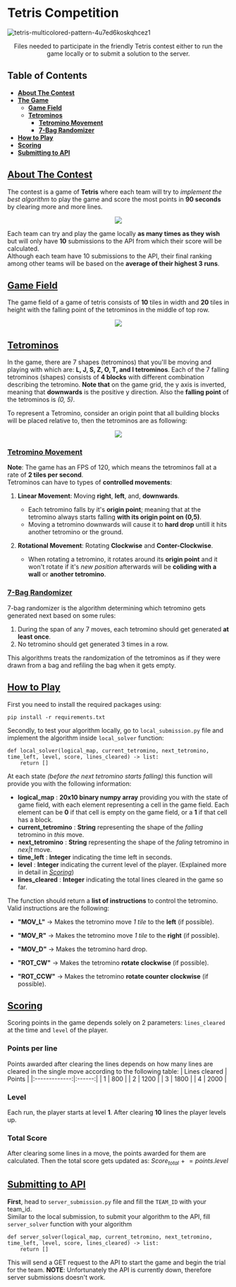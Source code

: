 # __Tetris Competition__
![tetris-multicolored-pattern-4u7ed6koskqhcez1](https://user-images.githubusercontent.com/77892920/236696126-7109c136-e7a8-491e-aa3f-3e95ac2f6bf4.jpg)<br>
<p align= "center">Files needed to participate in the friendly Tetris contest either to run the game locally or to submit a solution to the server.</p>

## __Table of Contents__
* __[About The Contest](#about-the-contest)__
* __[The Game](#the-game)__
  - __[Game Field](#game-field)__
  - __[Tetrominos](#tetrominos)__
    + __[Tetromino Movement](#tetromino-movement)__
    + __[7-Bag Randomizer](#7-bag-randomizer)__
* __[How to Play](#how-to-play)__
* __[Scoring](#scoring)__
* __[Submitting to API](#submitting-to-api)__
## __[About The Contest](#about-the-contest)__
The contest is a game of **Tetris** where each team will try to *implement the best algorithm* to play the game and score the most points in **90 seconds** by clearing more and more lines.

<p align=center> <img src="https://user-images.githubusercontent.com/77892920/236681580-946a45b8-54d2-49a9-80f6-5d39b1529ad3.png"> </p>

Each team can try and play the game locally **as many times as they wish** but will only have **10** submissions to the API from which their score will be calculated.<br>
Although each team have 10 submissions to the API, their final ranking among other teams will be based on the **average of their highest 3 runs**.
## [Game Field](#game-field)
The game field of a game of tetris consists of **10** tiles in width and **20** tiles in height with the falling point of the tetrominos in the middle of top row.

<p align= "center"><img src = "https://user-images.githubusercontent.com/77892920/236684174-62a63fc2-083f-490f-83ca-b54bb7a2165c.png"></p>

## [Tetrominos](#tetrominos)
In the game, there are 7 shapes (tetrominos) that you'll be moving and playing with which are: **L, J, S, Z, O, T, and I tetrominos**. Each of the 7 falling tetrominos (shapes) consists of **4 blocks** with different combination describing the tetromino.
**Note that** on the game grid, the y axis is inverted, meaning that **downwards** is the positive y direction. Also the **falling point** of the tetrominos is *(0, 5)*. 

To represent a Tetromino, consider an origin point that all building blocks will be placed relative to, then the tetrominos are as following:<br>
<p align= "center"><img src = "https://user-images.githubusercontent.com/77892920/236688970-261ba5e1-1379-4c1b-8eeb-bf927352c423.png"> </p>

### __[Tetromino Movement](#tetromino-movement)__
**Note**: The game has an FPS of 120, which means the tetrominos fall at a rate of **2 tiles per second**.<br>
Tetrominos can have to types of **controlled movements**:<br>
1. **Linear Movement**: Moving **right**, **left**, and, **downwards**. <br>

    * Each tetromino falls by it's **origin point**; meaning that at the tetromino always starts falling **with its origin point on (0,5)**.
    * Moving a tetromino downwards will cause it to **hard drop** untill it hits another tetromino or the ground.
2. **Rotational Movement**: Rotating **Clockwise** and **Conter-Clockwise**. <br>

    * When rotating a tetromino, it rotates around its **origin point** and it won't rotate if it's *new position* afterwards will be **coliding with a wall** or **another tetromino**.
    
### __[7-Bag Randomizer](#7-bag-randomizer)__
7-bag randomizer is the algorithm determining which tetromino gets generated next based on some rules:<br>
  
  1. During the span of any 7 moves, each tetromino should get generated **at least once**.
  2. No tetromino should get generated 3 times in a row.<br>
  
This algorithms treats the randomization of the tetrominos as if they were drawn from a bag and refiling the bag when it gets empty.

## __[How to Play](#how-to-play)__
First you need to install the required packages using:
```Python3
pip install -r requirements.txt
```
Secondly, to test your algorithm locally, go to `local_submission.py` file and implement the algorithm inside `local_solver` function:
```Python3
def local_solver(logical_map, current_tetromino, next_tetromino, time_left, level, score, lines_cleared) -> list:
    return []
```
At each state *(before the next tetromino starts falling)* this function will provide you with the following information:

  * **logical_map** : **20x10 binary numpy array** providing you with the state of game field, with each element representing a cell in the game field. Each element can be **0** if that cell is empty on the game field, or a **1** if that cell has a block.
  * **current_tetromino** : **String** representing the shape of the *falling* tetromino in *this* move.
  * **next_tetromino** : **String** representing the shape of the *faling* tetromino in *nex|t* move.
  * **time_left** : **Integer** indicating the time left in seconds.
  * **level** : **Integer** indicating the current level of the player. (Explained more in detail in *[Scoring](#scoring)*)
  * **lines_cleared** : **Integer** indicating the total lines cleared in the game so far.
  
The function should return a **list of instructions** to control the tetromino. Valid instructions are the following:
  - **"MOV_L"** → Makes the tetromino move *1 tile* to the **left** (if possible).
  - **"MOV_R"** → Makes the tetromino move *1 tile* to the **right** (if possible).
  - **"MOV_D"** → Makes the tetromino hard drop.
  
  - **"ROT_CW"** → Makes the tetromino **rotate clockwise** (if possible).
  - **"ROT_CCW"** → Makes the tetromino **rotate counter clockwise** (if possible).

## __[Scoring](#scoring)__
Scoring points in the game depends solely on 2 parameters: `lines_cleared` at the time and `level` of the player.<br>
### Points per line
Points awarded after clearing the lines depends on how many lines are cleared in the single move according to the following table:
| Lines cleared | Points |
|:-------------:|:------:|
| 1             |   800  |
| 2             |  1200  |
| 3             |  1800  |
| 4             |  2000  |
### Level
Each run, the player starts at level **1**. After clearing **10** lines the player levels up.
### Total Score
After clearing some lines in a move, the points awarded for them are calculated. Then the total score gets updated as: $Score_{total} \mathrel{+}= points . level$

## __[Submitting to API](#submitting-to-api)__
**First**, head to `server_submission.py` file and fill the `TEAM_ID` with your team_id. <br>
Similar to the local submission, to submit your algorithm to the API, fill `server_solver` function with your algorithm
```Python3
def server_solver(logical_map, current_tetromino, next_tetromino, time_left, level, score, lines_cleared) -> list:
    return []
```
This will send a GET request to the API to start the game and begin the trial for the team.
**NOTE**: Unfortunately the API is currently down, therefore server submissions doesn't work.
